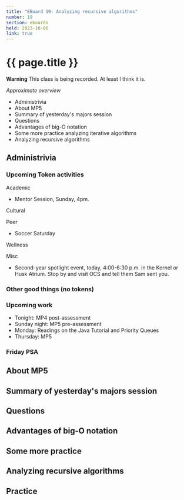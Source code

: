 ```yaml
---
title: "EBoard 19: Analyzing recursive algorithms"
number: 19
section: eboards
held: 2023-10-06
link: true
---
```

# {{ page.title }}

**Warning** This class is being recorded.  At least I think it is.

_Approximate overview_

* Administrivia
* About MP5
* Summary of yesterday's majors session
* Questions
* Advantages of big-O notation
* Some more practice analyzing iterative algorithms
* Analyzing recursive algorithms

Administrivia
-------------

### Upcoming Token activities

Academic

* Mentor Session, Sunday, 4pm.

Cultural

Peer

* Soccer Saturday

Wellness

Misc

* Second-year spotlight event, today, 4:00-6:30 p.m. in the Kernel or Husk Atrium.  Stop by and visit OCS and tell them Sam sent you.

### Other good things (no tokens)

### Upcoming work

* Tonight: MP4 post-assessment
* Sunday night: MP5 pre-assessment
* Monday: Readings on the Java Tutorial and Priority Queues
* Thursday: MP5

### Friday PSA

About MP5
---------

Summary of yesterday's majors session
-------------------------------------

Questions
---------

Advantages of big-O notation
----------------------------

Some more practice
------------------

Analyzing recursive algorithms
------------------------------

Practice
--------


